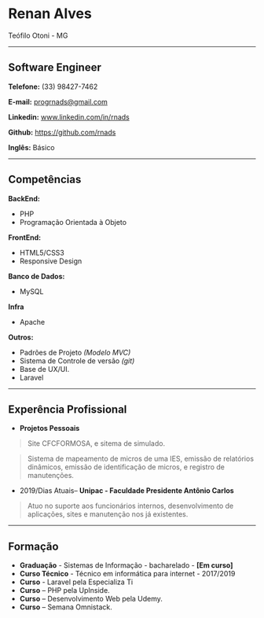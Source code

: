 # Renan Alves
Teófilo Otoni - MG

---

## Software Engineer


**Telefone:** (33) 98427-7462

**E-mail:** progrnads@gmail.com

**Linkedin:** www.linkedin.com/in/rnads

**Github:** https://github.com/rnads

**Inglês:** Básico


---

## Competências

**BackEnd:**
* PHP
* Programação Orientada à Objeto


**FrontEnd:**
* HTML5/CSS3
* Responsive Design


**Banco de Dados:**
* MySQL


**Infra**
* Apache


**Outros:**
* Padrões de Projeto *(Modelo MVC)*
* Sistema de Controle de versão *(git)*
* Base de UX/UI.
* Laravel

---

## Experência Profissional

* **Projetos Pessoais**
> Site CFCFORMOSA, e sitema de simulado.

> Sistema de mapeamento de micros de uma IES, emissão de relatórios dinâmicos, emissão de identificação de micros, e registro de manutenções.

* 2019/Dias Atuais– **Unipac - Faculdade Presidente Antônio Carlos**
> Atuo no suporte aos funcionários internos, desenvolvimento de aplicações, sites e manutenção nos já existentes.


---

## Formação

* **Graduação** - Sistemas de Informação - bacharelado - **[Em curso]**
* **Curso Técnico** - Técnico em informática para internet - 2017/2019
* **Curso** - Laravel pela Especializa Ti
* **Curso** – PHP pela UpInside.
* **Curso** – Desenvolvimento Web pela Udemy.
* **Curso** – Semana Omnistack.

